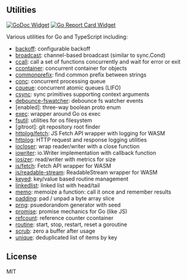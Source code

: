 ## Utilities

[![GoDoc Widget]][GoDoc] [![Go Report Card Widget]][Go Report Card]

[GoDoc]: https://godoc.org/github.com/aperturerobotics/util
[GoDoc Widget]: https://godoc.org/github.com/aperturerobotics/util?status.svg
[Go Report Card Widget]: https://goreportcard.com/badge/github.com/aperturerobotics/util
[Go Report Card]: https://goreportcard.com/report/github.com/aperturerobotics/util

Various utilities for Go and TypeScript including:

 - [backoff]: configurable backoff
 - [broadcast]: channel-based broadcast (similar to sync.Cond)
 - [ccall]: call a set of functions concurrently and wait for error or exit
 - [ccontainer]: concurrent container for objects
 - [commonprefix]: find common prefix between strings
 - [conc]: concurrent processing queue
 - [cqueue]: concurrent atomic queues (LIFO)
 - [csync]: sync primitives supporting context arguments
 - [debounce-fswatcher]: debounce fs watcher events
 - [enabled]: three-way boolean proto enum
 - [exec]: wrapper around Go os exec
 - [fsutil]: utilities for os filesystem
 - [gitroot]: git repository root finder
 - [httplog/fetch]: JS Fetch API wrapper with logging for WASM
 - [httplog]: HTTP request and response logging utilities
 - [iocloser]: wrap reader/writer with a close function
 - [iowriter]: io.Writer implementation with callback function
 - [iosizer]: read/writer with metrics for size
 - [js/fetch]: Fetch API wrapper for WASM
 - [js/readable-stream]: ReadableStream wrapper for WASM
 - [keyed]: key/value based routine management
 - [linkedlist]: linked list with head/tail
 - [memo]: memoize a function: call it once and remember results
 - [padding]: pad / unpad a byte array slice
 - [prng]: psuedorandom generator with seed
 - [promise]: promise mechanics for Go (like JS)
 - [refcount]: reference counter ccontainer
 - [routine]: start, stop, restart, reset a goroutine
 - [scrub]: zero a buffer after usage
 - [unique]: deduplicated list of items by key

[backoff]: ./backoff
[broadcast]: ./broadcast
[ccall]: ./ccall
[ccontainer]: ./ccontainer
[commonprefix]: ./commonprefix
[conc]: ./conc
[cqueue]: ./cqueue
[csync]: ./csync
[debounce-fswatcher]: ./debounce-fswatcher
[exec]: ./exec
[fsutil]: ./fsutil
[httplog/fetch]: ./httplog/fetch
[httplog]: ./httplog
[iocloser]: ./iocloser
[iowriter]: ./iowriter
[iosizer]: ./iosizer
[js/fetch]: ./js/fetch
[js/readable-stream]: ./js/readable-stream
[keyed]: ./keyed
[linkedlist]: ./linkedlist
[memo]: ./memo
[padding]: ./padding
[prng]: ./prng
[promise]: ./promise
[refcount]: ./refcount
[routine]: ./routine
[scrub]: ./scrub
[unique]: ./unique
[vmime]: ./vmime
[vmime]: ./vmime

## License

MIT
